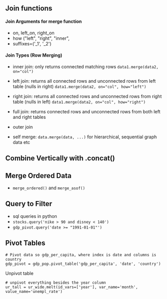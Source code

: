 ## Join functions
#### Join Arguments for merge function
- on, left_on, right_on
- how ("left", "right", "inner", 
- suffixes=('_1', '_2')

#### Join Types (Row Merging)
- inner join: only returns connected matching rows
`data1.merge(data2, on="col")`

- left join: returns all connected rows and unconnected rows from left table (nulls in right)
`data1.merge(data2, on="col", how="left")`

- right join: returns all connected rows and unconnected rows from right table (nulls in left)
`data1.merge(data2, on="col", how="right")`

- full join: returns connected rows and unconnected rows from both left and right tables

- outer join
- self merge: ```data.merge(data, ...)``` for hierarchical, sequential graph data etc

## Combine Vertically with .concat()

## Merge Ordered Data
- `merge_ordered()` and `merge_asof()`
## Query to Filter
- sql queries in python
- `stocks.query('nike > 90 and disney < 140')` 
- `gdp_pivot.query('date >= "1991-01-01"')`

## Pivot Tables 
```
# Pivot data so gdp_per_capita, where index is date and columns is country
gdp_pivot = gdp_pop.pivot_table('gdp_per_capita', 'date', 'country')
```

Unpivot table
```
# unpivot everything besides the year column
ur_tall = ur_wide.melt(id_vars=['year'], var_name='month', value_name='unempl_rate')
```
